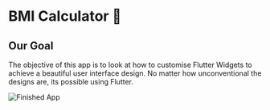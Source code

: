 
# BMI Calculator 💪

## Our Goal

The objective of this app is to look at how to customise Flutter Widgets to achieve a beautiful user interface design. No matter how unconventional the designs are, its possible using Flutter. 

![Finished App](https://github.com/londonappbrewery/Images/blob/master/bmi-calc-demo.gif)

